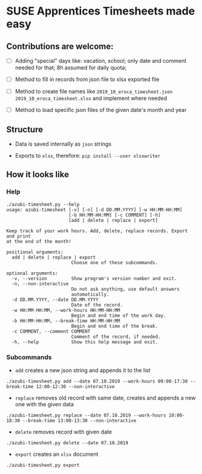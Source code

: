 # SUSE Apprentices Timesheets made easy

## Contributions are welcome:
   + [ ] Adding "special" days like: vacation, school; only date and comment needed for that; 8h assumed for daily quota;
   + [ ] Method to fill in records from json file to xlsx exported file  
   + [ ] Method to create file names like `2019_10_eroca_timesheet.json` `2019_10_eroca_timesheet.xlsx` and implement where needed
   + [ ] Method to load specific json files of the given date's month and year


## Structure

+ Data is saved internally as `json` strings

+ Exports to `xlsx`, therefore: `pip install --user xlsxwriter`

## How it looks like
### Help
```
./azubi-timesheet.py --help
usage: azubi-timesheet [-v] [-n] [-d DD.MM.YYYY] [-w HH:MM-HH:MM]
                       [-b HH:MM-HH:MM] [-c COMMENT] [-h]
                       [add | delete | replace | export]

Keep track of your work hours. Add, delete, replace records. Export and print
at the end of the month!

positional arguments:
  add | delete | replace | export
                        Choose one of these subcommands.

optional arguments:
  -v, --version         Show program's version number and exit.
  -n, --non-interactive
                        Do not ask anything, use default answers
                        automatically.
  -d DD.MM.YYYY, --date DD.MM.YYYY
                        Date of the record.
  -w HH:MM-HH:MM, --work-hours HH:MM-HH:MM
                        Begin and end time of the work day.
  -b HH:MM-HH:MM, --break-time HH:MM-HH:MM
                        Begin and end time of the break.
  -c COMMENT, --comment COMMENT
                        Comment of the record, if needed.
  -h, --help            Show this help message and exit.
  ```

### Subcommands
+ `add` creates a new json string and appends it to the list
```
./azubi-timesheet.py add --date 07.10.2019 --work-hours 09:00-17:30 --break-time 12:00-12:30 --non-interactive
```

+ `replace` removes old record with same date, creates and appends a new one with the given data
```
./azubi-timesheet.py replace --date 07.10.2019 --work-hours 10:00-18:30 --break-time 13:00-13:30 --non-interactive
```

+ `delete` removes record with given date
```
./azubi-timesheet.py delete --date 07.10.2019
```

+ `export` creates an `xlsx` document
```
./azubi-timesheet.py export
```
